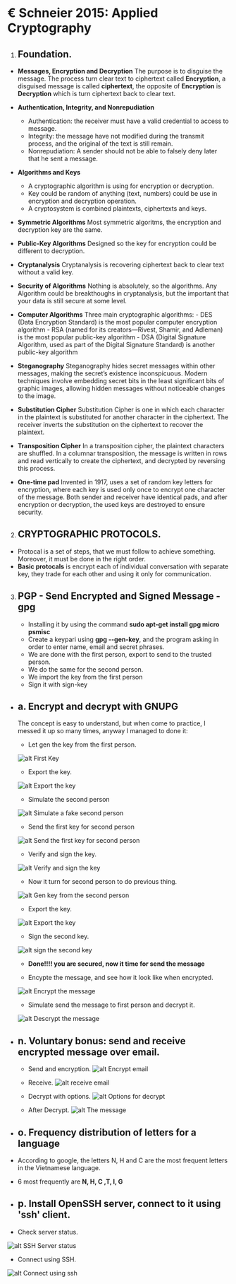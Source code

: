 

# € Schneier 2015: Applied Cryptography

1. ## Foundation.

- **Messages, Encryption and Decryption**
    The purpose is to disguise the message. The process turn clear text to ciphertext called **Encryption**, a disguised message is called **ciphertext**, the opposite of **Encryption** is **Decryption** which is turn ciphertext back to clear text.

- **Authentication, Integrity, and Nonrepudiation**
    - Authentication: the receiver must have a valid credential to access to message.
    - Integrity: the message have not modified during the transmit process, and the original of the text is still remain.
    - Nonrepudiation: A sender should not be able to falsely deny later that he sent a message.

- **Algorithms and Keys**
    - A cryptographic algorithm is using for encryption or decryption.
    - Key could be random of anything (text, numbers) could be use in encryption and decryption operation.
    - A cryptosystem is combined plaintexts, ciphertexts and keys.

- **Symmetric Algorithms**
    Most symmetric algoritms, the encryption and decryption key are the same.

- **Public-Key Algorithms**
    Designed so the key for encryption could be different to decryption.

- **Cryptanalysis**
    Cryptanalysis is recovering ciphertext back to clear text without a valid key.

- **Security of Algorithms**
    Nothing is absolutely, so the algorithms. Any Algorithm could be breakthoughs in cryptanalysis, but the important that your data is still secure at some level.

- **Computer Algorithms**
    Three main cryptographic algorithms:
        - DES (Data Encryption Standard) is the most popular computer encryption algorithm
        - RSA (named for its creators—Rivest, Shamir, and Adleman) is the most popular public-key algorithm
        - DSA (Digital Signature Algorithm, used as part of the Digital Signature Standard) is another public-key algorithm

- **Steganography**
    Steganography hides secret messages within other messages, making the secret’s existence inconspicuous. Modern techniques involve embedding secret bits in the least significant bits of graphic images, allowing hidden messages without noticeable changes to the image.

- **Substitution Cipher**
    Substitution Cipher is one in which each character in the plaintext is substituted for another character in the ciphertext. The receiver inverts the substitution on the ciphertext to recover the plaintext.
    
- **Transposition Cipher**
    In a transposition cipher, the plaintext characters are shuffled. In a columnar transposition, the message is written in rows and read vertically to create the ciphertext, and decrypted by reversing this process.

- **One-time pad**
    Invented in 1917, uses a set of random key letters for encryption, where each key is used only once to encrypt one character of the message. Both sender and receiver have identical pads, and after encryption or decryption, the used keys are destroyed to ensure security.

2. ## CRYPTOGRAPHIC PROTOCOLS.

- Protocal is a set of steps, that we must follow to achieve something. Moreover, it must be done in the right order.
- **Basic protocals** is encrypt each of individual conversation with separate key, they trade for each other and using it only for communication.

3. ## PGP - Send Encrypted and Signed Message - gpg

    - Installing it by using the command **sudo apt-get install gpg micro psmisc**
    - Create a keypari using **gpg --gen-key**, and the program asking in order to enter name, email and secret phrases.
    - We are done with the first person, export to send to the trusted person.
    - We do the same for the second person.
    - We import the key from the first person
    - Sign it with sign-key


* ## a. Encrypt and decrypt with GNUPG
    The concept is easy to understand, but when come to practice, I messed it up so many times, anyway I managed to done it:

    - Let gen the key from the first person.

    ![alt First Key](image/gen-key-first-person.png)

    - Export the key.

    ![alt Export the key](image/export-the-first-key.png)

    - Simulate the second person

    ![alt Simulate a fake second person](image/simulate-second-person.png)

    - Send the first key for second person

    ![alt Send the first key for second person](image/import-the-key-and-verify.png)

    - Verify and sign the key.

    ![alt Verify and sign the key](image/after-sign-the-key.png)

    - Now it turn for second person to do previous thing.

    ![alt Gen key from the second person](image/gen-key-second-person.png)

    - Export the key.

    ![alt Export the key](image/export-the-key-from-the-second-person.png)

    - Sign the second key.

    ![alt sign the second key](image/sign-the-second-key.png)

    - **Done!!!! you are secured, now it time for send the message**

    - Encypte the message, and see how it look like when encrypted.

    ![alt Encrypt the message](image/encrypt-the-message-and-verify-encrypted.png)

    - Simulate send the message to first person and decrypt it.

    ![alt Descrypt the message](image/decrypt-the-message.png)

* ## n. Voluntary bonus: send and receive encrypted message over email.

    - Send and encryption.
    ![alt Encrypt email](image/encrypt-email.png)

    - Receive.
    ![alt receive email](image/receive.png)

    - Decrypt with options.
    ![alt Options for decrypt](image/option-decrypt.png)

    - After Decrypt.
    ![alt The message](image/the-message.png)

* ## o. Frequency distribution of letters for a language

- According to google, the letters N, H and C are the most frequent letters in the Vietnamese language.

- 6 most frequently are **N, H, C ,T, I, G**

* ## p. Install OpenSSH server, connect to it using 'ssh' client.

- Check server status.

![alt SSH Server status](image/ssh-server-status.png)


- Connect using SSH.

![alt Connect using ssh](image/connect-via-ssh.png)
